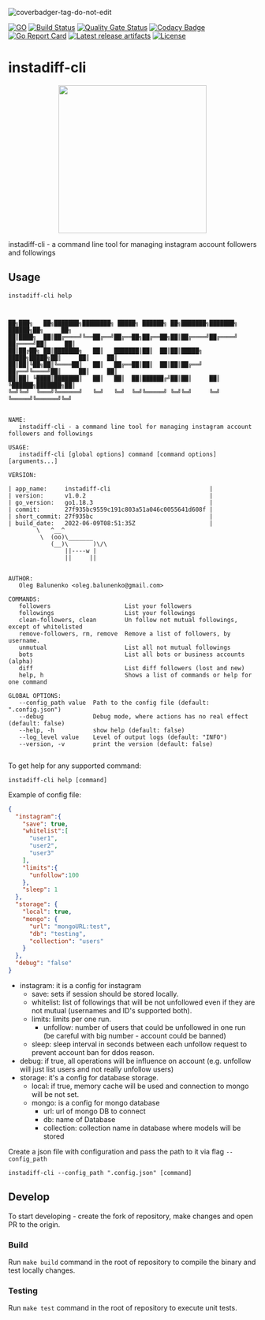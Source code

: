 ![coverbadger-tag-do-not-edit](https://img.shields.io/badge/coverage-12.81%25-brightgreen?longCache=true&style=flat)

[![GO](https://img.shields.io/github/go-mod/go-version/obalunenko/instadiff-cli)](https://golang.org/doc/devel/release.html)
[![Build Status](https://travis-ci.com/obalunenko/instadiff-cli.svg?branch=master)](https://travis-ci.com/obalunenko/instadiff-cli)
[![Quality Gate Status](https://sonarcloud.io/api/project_badges/measure?project=obalunenko_instadiff-cli&metric=alert_status)](https://sonarcloud.io/summary/new_code?id=obalunenko_instadiff-cli)
[![Codacy Badge](https://api.codacy.com/project/badge/Grade/e1b08a94c9cb45f4ac86391ef936166e)](https://www.codacy.com/manual/oleg.balunenko/instadiff-cli?utm_source=github.com&amp;utm_medium=referral&amp;utm_content=obalunenko/instadiff-cli&amp;utm_campaign=Badge_Grade)
[![Go Report Card](https://goreportcard.com/badge/github.com/obalunenko/instadiff-cli)](https://goreportcard.com/report/github.com/obalunenko/instadiff-cli)
[![Latest release artifacts](https://img.shields.io/github/v/release/obalunenko/instadiff-cli)](https://github.com/obalunenko/instadiff-cli/releases/latest)
[![License](https://img.shields.io/github/license/obalunenko/instadiff-cli)](/LICENSE)

# instadiff-cli

<p align="center">
  <img src="https://github.com/obalunenko/instadiff-cli/blob/master/assets/gopher.png" alt="" width="300">
  <br>
</p>

instadiff-cli - a command line tool for managing instagram account followers and followings

## Usage

```shell script
instadiff-cli help
```

```text


██╗███╗   ██╗███████╗████████╗ █████╗ ██████╗ ██╗███████╗███████╗     ██████╗██╗     ██╗
██║████╗  ██║██╔════╝╚══██╔══╝██╔══██╗██╔══██╗██║██╔════╝██╔════╝    ██╔════╝██║     ██║
██║██╔██╗ ██║███████╗   ██║   ███████║██║  ██║██║█████╗  █████╗█████╗██║     ██║     ██║
██║██║╚██╗██║╚════██║   ██║   ██╔══██║██║  ██║██║██╔══╝  ██╔══╝╚════╝██║     ██║     ██║
██║██║ ╚████║███████║   ██║   ██║  ██║██████╔╝██║██║     ██║         ╚██████╗███████╗██║
╚═╝╚═╝  ╚═══╝╚══════╝   ╚═╝   ╚═╝  ╚═╝╚═════╝ ╚═╝╚═╝     ╚═╝          ╚═════╝╚══════╝╚═╝


NAME:
   instadiff-cli - a command line tool for managing instagram account followers and followings

USAGE:
   instadiff-cli [global options] command [command options] [arguments...]

VERSION:

| app_name:     instadiff-cli                            |
| version:      v1.0.2                                   |
| go_version:   go1.18.3                                 |
| commit:       27f935bc9559c191c803a51a046c0055641d608f |
| short_commit: 27f935bc                                 |
| build_date:   2022-06-09T08:51:35Z                     |
        \   ^__^
         \  (oo)\_______
            (__)\       )\/\
                ||----w |
                ||     ||


AUTHOR:
   Oleg Balunenko <oleg.balunenko@gmail.com>

COMMANDS:
   followers                     List your followers
   followings                    List your followings
   clean-followers, clean        Un follow not mutual followings, except of whitelisted
   remove-followers, rm, remove  Remove a list of followers, by username.
   unmutual                      List all not mutual followings
   bots                          List all bots or business accounts (alpha)
   diff                          List diff followers (lost and new)
   help, h                       Shows a list of commands or help for one command

GLOBAL OPTIONS:
   --config_path value  Path to the config file (default: ".config.json")
   --debug              Debug mode, where actions has no real effect (default: false)
   --help, -h           show help (default: false)
   --log_level value    Level of output logs (default: "INFO")
   --version, -v        print the version (default: false)
   
```

To get help for any supported command:

``` shell script
instadiff-cli help [command]
```

Example of config file:

```json
{
  "instagram":{
    "save": true,
    "whitelist":[
      "user1",
      "user2",
      "user3"
    ],
    "limits":{
      "unfollow":100
    },
    "sleep": 1
  },
  "storage": {
    "local": true,
    "mongo": {
      "url": "mongoURL:test",
      "db": "testing",
      "collection": "users"
    }
  },
  "debug": "false"
}
```

* instagram: it is a config for instagram
    * save: sets if session should be stored locally.
    * whitelist: list of followings that will be not unfollowed even if they are not mutual (usernames and ID's supported both).
    * limits: limits per one run.
        * unfollow: number of users that could be unfollowed in one run (be careful with big number - account could be banned)
    * sleep: sleep interval in seconds between each unfollow request to prevent account ban for ddos reason.
* debug: if true, all operations will be influence on account (e.g. unfollow will just list users and not really unfollow users)
* storage: it's a config for database storage. 
	* local: if true, memory cache will be used and connection to mongo will be not set.
	* mongo: is a config for mongo database
	  - url: url of mongo DB to connect
	  - db: name of Database
	  - collection: collection name in database where models will be stored

 

Create a json file with configuration and pass the path to it via flag `--config_path`

```shell script
instadiff-cli --config_path ".config.json" [command]
```

## Develop

To start developing - create the fork of repository, make changes and open PR to the origin.

### Build

Run `make build` command in the root of repository to compile the binary and test locally changes.

### Testing

Run `make test` command in the root of repository to execute unit tests.
